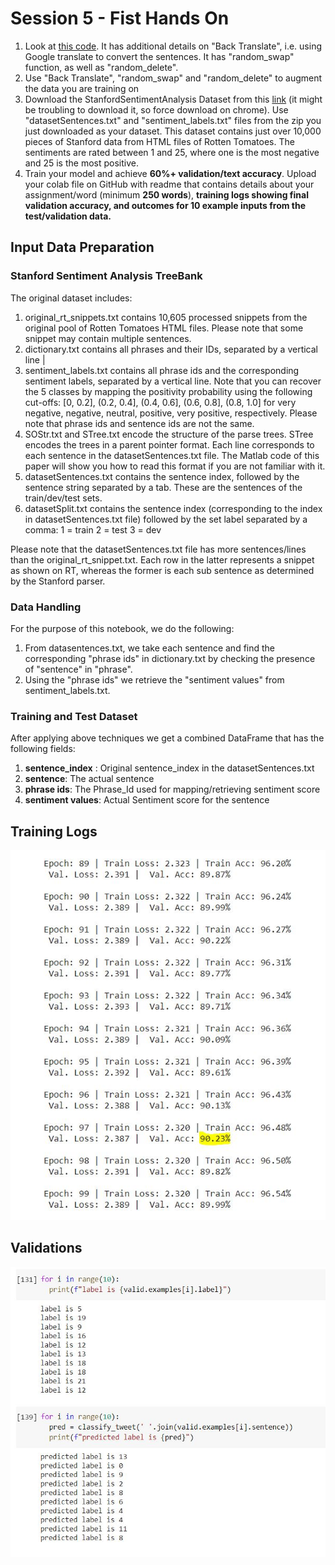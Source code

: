 # Session 5 - Fist Hands On

1. Look at [this code](https://colab.research.google.com/drive/19wZi7P0Tzq9ZxeMz5EDmzfWFBLFWe6kN?usp=sharing&pli=1&authuser=3). It has additional details on "Back Translate", i.e. using Google translate to convert the sentences. It has "random_swap" function, as well as "random_delete". 
2. Use "Back Translate", "random_swap" and "random_delete" to augment the data you are training on
3. Download the StanfordSentimentAnalysis Dataset from this [link](http://nlp.stanford.edu/~socherr/stanfordSentimentTreebank.zip) (it might be troubling to download it, so force download on chrome). Use "datasetSentences.txt" and "sentiment_labels.txt" files from the zip you just downloaded as your dataset. This dataset contains just over 10,000 pieces of Stanford data from HTML files of Rotten Tomatoes. The sentiments are rated between 1 and 25, where one is the most negative and 25 is the most positive.
4. Train your model and achieve **60%+ validation/text accuracy**. Upload your colab file on GitHub with readme that contains details about your assignment/word (minimum **250 words**), **training logs showing final validation accuracy, and outcomes for 10 example inputs from the test/validation data.**



## Input Data Preparation

### Stanford Sentiment Analysis TreeBank

The original dataset includes:

1. original_rt_snippets.txt contains 10,605 processed snippets from the original pool of Rotten Tomatoes HTML files. Please note that some snippet may contain multiple sentences.
2. dictionary.txt contains all phrases and their IDs, separated by a vertical line |
3. sentiment_labels.txt contains all phrase ids and the corresponding sentiment labels, separated by a vertical line. Note that you can recover the 5 classes by mapping the positivity probability using the following cut-offs: [0, 0.2], (0.2, 0.4], (0.4, 0.6], (0.6, 0.8], (0.8, 1.0] for very negative, negative, neutral, positive, very positive, respectively. Please note that phrase ids and sentence ids are not the same.
4. SOStr.txt and STree.txt encode the structure of the parse trees. STree encodes the trees in a parent pointer format. Each line corresponds to each sentence in the datasetSentences.txt file. The Matlab code of this paper will show you how to read this format if you are not familiar with it.
5. datasetSentences.txt contains the sentence index, followed by the sentence string separated by a tab. These are the sentences of the train/dev/test sets.
6. datasetSplit.txt contains the sentence index (corresponding to the index in datasetSentences.txt file) followed by the set label separated by a comma: 1 = train 2 = test 3 = dev

Please note that the datasetSentences.txt file has more sentences/lines than the original_rt_snippet.txt. Each row in the latter represents a snippet as shown on RT, whereas the former is each sub sentence as determined by the Stanford parser.



### Data Handling

For the purpose of this notebook, we do the following:

1. From datasentences.txt, we take each sentence and find the corresponding "phrase ids" in dictionary.txt by checking the presence of "sentence" in "phrase".
2. Using the "phrase ids" we retrieve the "sentiment values" from sentiment_labels.txt.



### Training and Test Dataset

After applying above techniques we get a combined DataFrame that has the following fields:

1. **sentence_index** : Original sentence_index in the datasetSentences.txt
2. **sentence**: The actual sentence
3. **phrase ids**: The Phrase_Id used for mapping/retrieving sentiment score
4. **sentiment values**: Actual Sentiment score for the sentence



## Training Logs

![](./Images/TrainingLogs.jpg)



## Validations

![](./Images/Validations.jpg)
